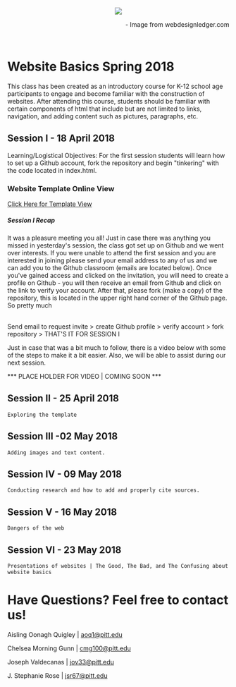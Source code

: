 <br>
<p align="center">
<img src = "https://i0.wp.com/cdn-images-1.medium.com/max/800/1*A4AZXGxmMSPgmoMzdmh98A.gif?resize=617%2C347&ssl=1"></img>
</p>

<p align="right">
- Image from webdesignledger.com
</p>
<br>

  
# Website Basics Spring 2018
This class has been created as an introductory course for K-12 school age participants to engage and become familiar with the construction of websites. After attending this course, students should be familiar with certain components of html that include but are not limited to links, navigation, and adding content such as pictures, paragraphs, etc.

## Session I - 18 April 2018
  Learning/Logistical Objectives:
       For the first session students will learn how to set up a Github account, fork the repository and begin "tinkering" with the code located in index.html.
       
  ### Website Template Online View     
  
  <i class="fa fa-code"></i> <a href="https://grayson-pitt-spring2018.github.io/websitebasics/">Click Here for Template View</a>
   
  ##### Session I Recap 
 
It was a pleasure meeting you all! Just in case there was anything you missed in yesterday's session, the class got set up on Github and we went over interests. If you were unable to attend the first session and you are interested in joining please send your email address to any of us and we can add you to the Github classroom (emails are located below). Once you've gained access and clicked on the invitation, you will need to create a profile on Github - you will then receive an email from Github and click on the link to verify your account. After that, please fork (make a copy) of the repository, this is located in the upper right hand corner of the Github page. So pretty much

<br>
     Send email to request invite > create Github profile > verify account > fork repository > THAT'S IT FOR SESSION I
<br>
 
 
 Just in case that was a bit much to follow, there is a video below with some of the steps to make it a bit easier. Also, we will be able to assist during our next session. 
 
 *** PLACE HOLDER FOR VIDEO | COMING SOON ***
   
  
## Session II - 25 April 2018
    Exploring the template

## Session III -02 May 2018
    Adding images and text content.
     
## Session IV - 09 May 2018
    Conducting research and how to add and properly cite sources. 

## Session V - 16 May 2018
    Dangers of the web
  
## Session VI - 23 May 2018
    Presentations of websites | The Good, The Bad, and The Confusing about website basics
    
# Have Questions? Feel free to contact us!

Aisling Oonagh Quigley | aoq1@pitt.edu

Chelsea Morning Gunn | cmg100@pitt.edu 

Joseph Valdecanas | jov33@pitt.edu

J. Stephanie Rose | jsr67@pitt.edu
